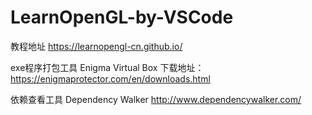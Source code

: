 # LearnOpenGL-by-VSCode
教程地址 https://learnopengl-cn.github.io/

exe程序打包工具 Enigma Virtual Box     下载地址：https://enigmaprotector.com/en/downloads.html

依赖查看工具   Dependency Walker  http://www.dependencywalker.com/
